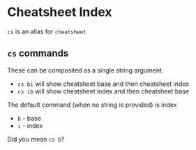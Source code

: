 # Cheatsheet Index

`cs` is an alias for `cheatsheet`

## `cs` commands

These can be composited as a single string argument.

* `cs bi` will show cheatsheet base and then cheatsheet index
* `cs ib` will show cheatsheet index and then cheatsheet base

The default command (when no string is provided) is index

* `b` - base
* `i` - index

Did you mean `cs b`?
